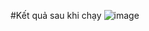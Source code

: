 #Kết quả sau khi chạy
![image](https://user-images.githubusercontent.com/94226778/170860976-2b59b65a-1428-4b41-a8f0-8d4b3740b8c7.png)

